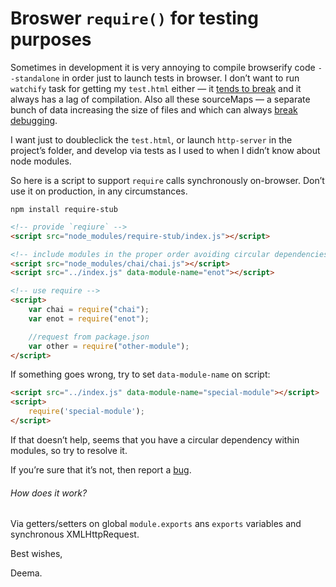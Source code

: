 # Broswer `require()` for testing purposes

Sometimes in development it is very annoying to compile browserify code `--standalone` in order just to launch tests in browser. I don’t want to run `watchify` task for getting my `test.html` either — it [tends to break](https://github.com/substack/watchify/issues/83) and it always has a lag of compilation. Also all these sourceMaps — a separate bunch of data increasing the size of files and which can always [break debugging](https://github.com/visionmedia/mocha/issues/550).

I want just to doubleclick the `test.html`, or launch `http-server` in the project’s folder, and develop via tests as I used to when I didn’t know about node modules.

So here is a script to support `require` calls synchronously on-browser. Don’t use it on production, in any circumstances.


```shell
npm install require-stub
```

```html
<!-- provide `reqiure` -->
<script src="node_modules/require-stub/index.js"></script>

<!-- include modules in the proper order avoiding circular dependencies -->
<script src="node_modules/chai/chai.js"></script>
<script src="../index.js" data-module-name="enot"></script>

<!-- use require -->
<script>
	var chai = require("chai");
	var enot = require("enot");

	//request from package.json
	var other = require("other-module");
</script>
```


If something goes wrong, try to set `data-module-name` on script:

```html
<script src="../index.js" data-module-name="special-module"></script>
<script>
	require('special-module');
</script>
```

If that doesn’t help, seems that you have a circular dependency within modules, so try to resolve it.

If you’re sure that it’s not, then report a [bug](https://github.com/dfcreative/require-stub/issues).



###### How does it work?

Via getters/setters on global `module.exports` ans `exports` variables and synchronous XMLHttpRequest.


Best wishes,

Deema.
